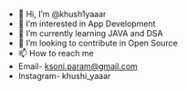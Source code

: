 - 👋 Hi, I’m @khush1yaaar
- 👀 I’m interested in App Development
- 🌱 I’m currently learning JAVA and DSA
- 💞️ I’m looking to contribute in Open Source
- 📫 How to reach me
- Email- ksoni.param@gmail.com
- Instagram- khushi_yaaar

<!---
khush1yaaar/khush1yaaar is a ✨ special ✨ repository because its `README.md` (this file) appears on your GitHub profile.
You can click the Preview link to take a look at your changes.
--->
